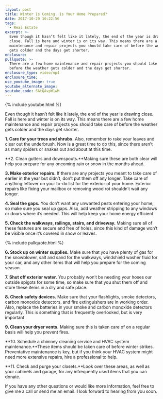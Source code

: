 ```yaml
---
layout: post
title: Winter Is Coming. Is Your Home Prepared?
date: 2017-10-20 10:22:56
tags:
  - Real Estate
excerpt: >-
  Even though it hasn’t felt like it lately, the end of the year is drawing
  close. Fall is here and winter is on its way. This means there are a few home
  maintenance and repair projects you should take care of before the weather
  gets colder and the days get shorter.
enclosure:
pullquote: >-
  There are a few home maintenance and repair projects you should take care of
  before the weather gets colder and the days get shorter.
enclosure_type: video/mp4
enclosure_time:
use_youtube_image: true
youtube_alternate_image:
youtube_code: SAtQAvpW1wM
---
```



{% include youtube.html %}

Even though it hasn’t felt like it lately, the end of the year is drawing close. Fall is here and winter is on its way. This means there are a few home maintenance and repair projects you should take care of before the weather gets colder and the days get shorter.

**1. Care for your trees and shrubs.** Also, remember to rake your leaves and clear out the underbrush. Now is a great time to do this, since there aren’t as many spiders or snakes out and about at this time.

**2. Clean gutters and downspouts.**Making sure these are both clear will help you prepare for any oncoming rain or snow in the months ahead.

**3. Make exterior repairs.** If there are any projects you meant to take care of earlier in the year but didn’t, don’t put them off any longer. Take care of anything leftover on your to-do list for the exterior of your home. Exterior repairs like fixing your mailbox or removing wood rot shouldn’t wait any longer.

**4. Seal the gaps.** You don’t want any unwanted pests entering your home, so make sure you seal up gaps. Also, add weather stripping to any windows or doors where it’s needed. This will help keep your home energy efficient

**5. Check the walkways, railings, stairs, and driveway.** Making sure all of these features are secure and free of holes, since this kind of damage won’t be visible once it’s covered in snow or leaves.

{% include pullquote.html %}

**6. Stock up on winter supplies.** Make sure that you have plenty of gas for the snowblower, salt and sand for the walkways, windshield washer fluid for your car, and any other items that will help you prepare for the coming season.

**7. Shut off exterior water.** You probably won’t be needing your hoses our outside spigots for some time, so make sure that you shut them off and store these items in a dry and safe place.

**8. Check safety devices.** Make sure that your flashlights, smoke detectors, carbon monoxide detectors, and fire extinguishers are in working order. Also, replace the batteries in your smoke and carbon monoxide detectors regularly. This is something that is frequently overlooked, but is very important

**9. Clean your dryer vents.** Making sure this is taken care of on a regular basis will help you prevent fires.

**10. Schedule a chimney cleaning service and HVAC system maintenance.**These items should be taken care of before winter strikes. Preventative maintenance is key, but if you think your HVAC system might need more extensive repairs, hire a professional to help.

**11. Check and purge your closets.**Look over these areas, as well as your cabinets and garage, for any infrequently used items that you can donate.

If you have any other questions or would like more information, feel free to give me a call or send me an email. I look forward to hearing from you soon.